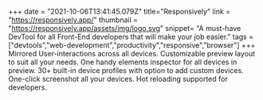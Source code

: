 +++
date = "2021-10-06T13:41:45.079Z"
title="Responsively"
link = "https://responsively.app/"
thumbnail = "https://responsively.app/assets/img/logo.svg"
snippet= "A must-have DevTool for all Front-End developers that will make your job easier."
tags = ["devtools","web-development","productivity","responsive","browser"]
+++
Mirrored User-interactions across all devices.
Customizable preview layout to suit all your needs.
One handy elements inspector for all devices in preview.
30+ built-in device profiles with option to add custom devices.
One-click screenshot all your devices.
Hot reloading supported for developers.
